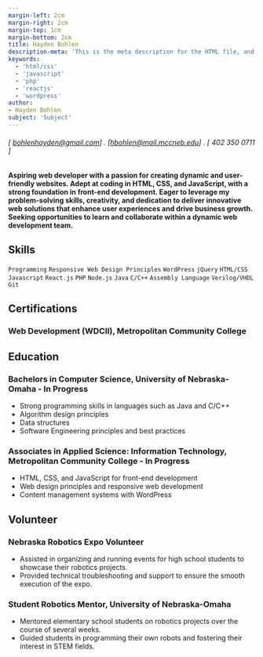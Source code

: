 ```yaml
---
margin-left: 2cm
margin-right: 2cm
margin-top: 1cm
margin-bottom: 2cm
title: Hayden Bohlen
description-meta: 'This is the meta description for the HTML file, and one day the PDF file, for better SEO?'
keywords:
  - 'html/css'
  - 'javascript'
  - 'php'
  - 'reactjs'
  - 'wordpress'
author:
- Hayden Bohlen
subject: 'Subject'
---
```

###### [ bohlenhayden@gmail.com] . [hbohlen@mail.mccneb.edu] . [ 402 350 0711 ]

#### Aspiring web developer with a passion for creating dynamic and user-friendly websites. Adept at coding in HTML, CSS, and JavaScript, with a strong foundation in front-end development. Eager to leverage my problem-solving skills, creativity, and dedication to deliver innovative web solutions that enhance user experiences and drive business growth. Seeking opportunities to learn and collaborate within a dynamic web development team.


## Skills

```Programming```
```Responsive Web Design Principles```
```WordPress```
```jQuery```
```HTML/CSS```
```Javascript```
```React.js```
```PHP```
```Node.js```
```Java```
```C/C++```
```Assembly Language```
```Verilog/VHDL```
```Git```

## Certifications

### Web Development (WDCII), Metropolitan Community College

## Education

### Bachelors in Computer Science, University of Nebraska-Omaha - In Progress
  - Strong programming skills in languages such as Java and C/C++
  - Algorithm design principles
  - Data structures
  - Software Engineering principles and best practices

### Associates in Applied Science: Information Technology, Metropolitan Community College - In Progress
  - HTML, CSS, and JavaScript for front-end development
  - Web design principles and responsive web development
  - Content management systems with WordPress


## Volunteer

### Nebraska Robotics Expo Volunteer
  - Assisted in organizing and running events for high school students to showcase their robotics projects.
  - Provided technical troubleshooting and support to ensure the smooth execution of the expo.

### Student Robotics Mentor, University of Nebraska-Omaha
  - Mentored elementary school students on robotics projects over the course of several weeks.
  - Guided students in programming their own robots and fostering their interest in STEM fields.





